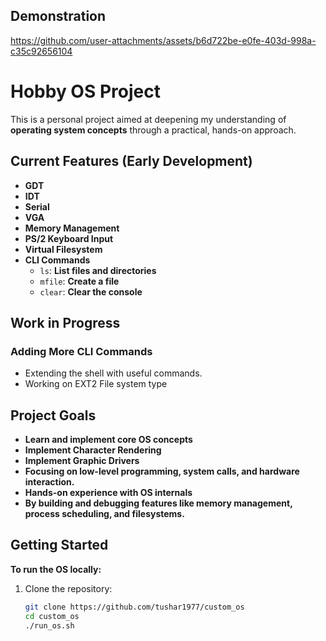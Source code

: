 ## Demonstration

https://github.com/user-attachments/assets/b6d722be-e0fe-403d-998a-c35c92656104

# Hobby OS Project

This is a personal project aimed at deepening my understanding of **operating system concepts** through a practical, hands-on approach.

## Current Features (Early Development)

- **GDT**
- **IDT**
- **Serial**
- **VGA**
- **Memory Management**
- **PS/2 Keyboard Input**
- **Virtual Filesystem**
- **CLI Commands**
  - `ls`: **List files and directories**
  - `mfile`: **Create a file**
  - `clear`: **Clear the console**

## Work in Progress

### Adding More CLI Commands

- Extending the shell with useful commands.
- Working on EXT2 File system type

## Project Goals

- **Learn and implement core OS concepts**
- **Implement Character Rendering**
- **Implement Graphic Drivers**
- **Focusing on low-level programming, system calls, and hardware interaction.**
- **Hands-on experience with OS internals**
- **By building and debugging features like memory management, process scheduling, and filesystems.**

## Getting Started

**To run the OS locally:**

1. Clone the repository:
   ```bash
   git clone https://github.com/tushar1977/custom_os
   cd custom_os
   ./run_os.sh
   ```
